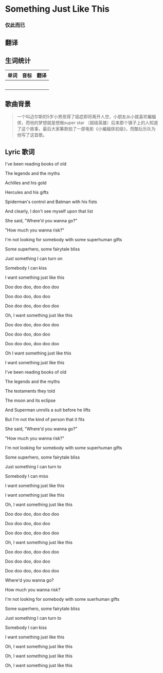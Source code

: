 # Something Just Like This
### 仅此而已

## 翻译

## 生词统计
| 单词 | 音标 | 翻译 |
|-|-|-|
|  |  |  |
|  |  |  |
|  |  |  |
|  |  |  |
|  |  |  |

## 歌曲背景
>一个叫迈尔斯的5岁小男孩得了癌症即将离开人世，小朋友从小就喜欢蝙蝠侠，而他的梦想就是想做super star （超级英雄）后来那个镇子上的人知道了这个故事，最后大家筹款拍了一部电影《小蝙蝠侠初级》，而酷玩乐队为他写了这首歌。

## Lyric 歌词 

I've been reading books of old

The legends and the myths

Achilles and his gold

Hercules and his gifts

Spiderman's control and Batman with his fists

And clearly, I don't see myself upon that list

She said, "Where'd you wanna go?"

"How much you wanna risk?"

I'm not looking for somebody with some superhuman gifts

Some superhero, some fairytale bliss

Just something I can turn on

Somebody I can kiss

I want something just like this

Doo doo doo, doo doo doo

Doo doo doo, doo doo

Doo doo doo, doo doo doo

Oh, I want something just like this

Doo doo doo, doo doo doo

Doo doo doo, doo doo

Doo doo doo, doo doo doo

Oh I want something just like this

I want something just like this

I've been reading books of old

The legends and the myths

The testaments they told

The moon and its eclipse

And Superman unrolls a suit before he lifts

But I'm not the kind of person that it fits

She said, "Where'd you wanna go?"

"How much you wanna risk?"

I'm not looking for somebody with some superhuman gifts

Some superhero, some fairytale bliss

Just something I can turn to

Somebody I can miss

I want something just like this

I want something just like this

Oh, I want something just like this

Doo doo doo, doo doo doo

Doo doo doo, doo doo

Doo doo doo, doo doo doo

Oh, I want something just like this

Doo doo doo, doo doo doo

Doo doo doo, doo doo

Doo doo doo, doo doo doo

Where'd you wanna go?

How much you wanna risk?

I'm not looking for somebody with some suerhuman gifts

Some superhero, some fairytale bliss

Just something I can turn to

Somebody I can kiss

I want something just like this

Oh, I want something just like this

Oh, I want something just like this

Oh, I want something just like this














<src-rtyAudio :src="'https://rtyxmd.gitee.io/rtyresourcesmusic/Coldplay/Something%20Just%20Like%20This.mp3'"></src-rtyAudio>